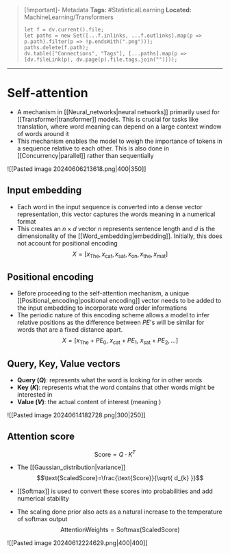 > [!important]- Metadata
> **Tags:** #StatisticalLearning 
> **Located:** MachineLearning/Transformers
> ```dataviewjs
> let f = dv.current().file;
> let paths = new Set([...f.inlinks, ...f.outlinks].map(p => p.path).filter(p => !p.endsWith(".png")));
> paths.delete(f.path);
> dv.table(["Connections", "Tags"], [...paths].map(p => [dv.fileLink(p), dv.page(p).file.tags.join("")]));
> ```

___
# Self-attention
- A mechanism in [[Neural_networks|neural networks]] primarily used for [[Transformer|transformer]] models. This is crucial for tasks like translation, where word meaning can depend on a large context window of words around it
- This mechanism enables the model to weigh the importance of tokens in a sequence relative to each other. This is also done in [[Concurrency|parallel]] rather than sequentially

![[Pasted image 20240606213618.png|400|350]]

## Input embedding 
- Each word in the input sequence is converted into a dense vector representation, this vector captures the words meaning in a numerical format
- This creates an $n \times d$ vector $n$ represents sentence length and $d$ is the dimensionality of the [[Word_embedding|embedding]]. Initially, this does not account for positional encoding 
$$X=[x_{\text{The}},x_{\text{cat}},x_{\text{sat}},x_{\text{on}},x_{\text{the}},x_{\text{mat}}]$$

## Positional encoding 
- Before proceeding to the self-attention mechanism, a unique [[Positional_encoding|positional encoding]] vector needs to be added to the input embedding to incorporate word order informations
- The periodic nature of this encoding scheme allows a model to infer relative positions as the difference between $PE$'s will be similar for words that are a fixed distance apart.
$$X=[x_{\text{The}}+PE_{0}, \ x_{\text{cat}}+PE_{1},\ x_{\text{sat}}+PE_{2},\dots]$$
## Query, Key, Value vectors 
- **Query ($Q$)**: represents what the word is looking for in other words
- **Key ($K$)**: represents what the word contains that other words might be interested in
- **Value ($V$)**: the actual content of interest (meaning )

![[Pasted image 20240614182728.png|300|250]]
## Attention score 
$$\text{Score}=Q\cdot K^T$$

- The [[Gaussian_distribution|variance]] 
$$\text{ScaledScore}=\frac{\text{Score}}{\sqrt{ d_{k} }}$$

- [[Softmax]] is used to convert these scores into probabilities and add numerical stability
- The scaling done prior also acts as a natural increase to the temperature of softmax output
$$\text{AttentionWeights}=\text{Softmax}(\text{ScaledScore})$$


![[Pasted image 20240612224629.png|400|400]]